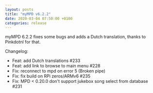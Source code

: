 ```yaml
---
layout: posts
title: "myMPD v6.2.2"
date: 2020-03-04 07:50:00 +0100
categories: release
---
```


myMPD 6.2.2 fixes some bugs and adds a Dutch translation, thanks to Pinkdotnl for that.

Changelog:
- Feat: add Dutch translations #233
- Feat: add link to browse to main menu #228 
- Fix: reconnect to mpd on error 5 (Broken pipe)
- Fix: fix build on RPi zeros/ARMv6 #235
- Fix: MPD < 0.20.0 don't support jukebox song select from database #231
